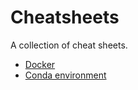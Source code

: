 # Cheatsheets

A collection of cheat sheets.

* [Docker](docker_cheat_sheet.md)
* [Conda environment](creating_environment_descriptions.md)
